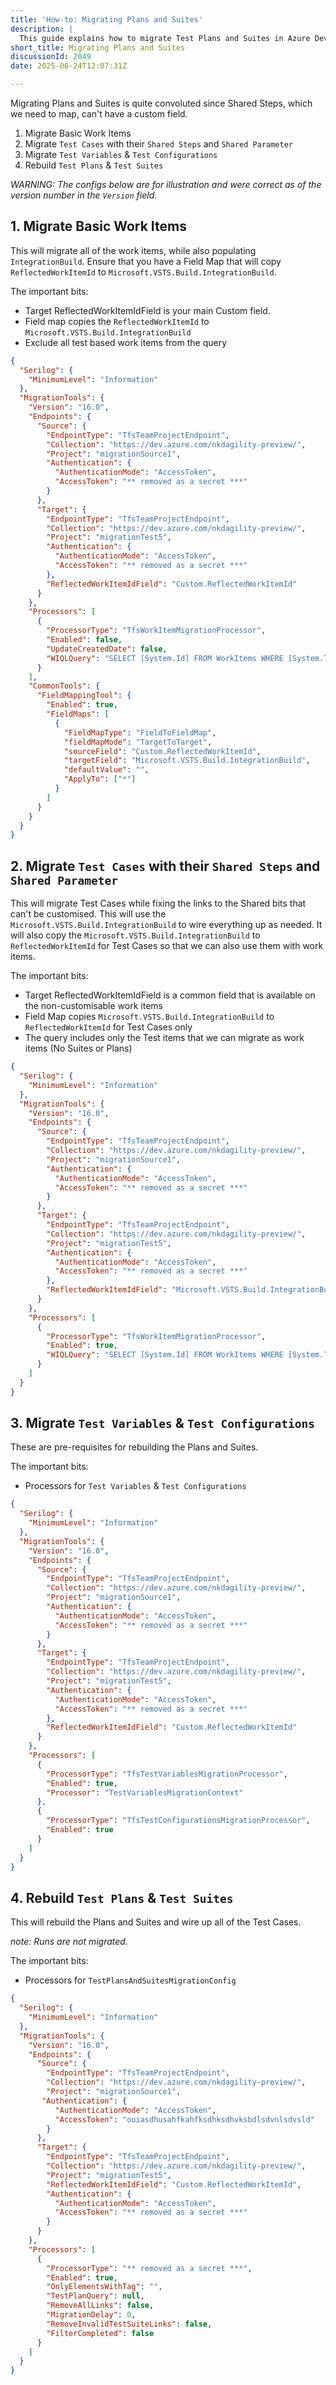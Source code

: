 ```yaml
---
title: 'How-to: Migrating Plans and Suites'
description: |
  This guide explains how to migrate Test Plans and Suites in Azure DevOps, including handling Shared Steps and Shared Parameters, and rebuilding Test Plans and Suites.
short_title: Migrating Plans and Suites
discussionId: 2049
date: 2025-06-24T12:07:31Z

---
```

Migrating Plans and Suites is quite convoluted since Shared Steps, which we need to map, can't have a custom field.

1. Migrate Basic Work Items
2. Migrate `Test Cases` with their `Shared Steps` and `Shared Parameter`
3. Migrate `Test Variables` & `Test Configurations`
4. Rebuild `Test Plans` & `Test Suites`

_WARNING: The configs below are for illustration and were correct as of the version number in the `Version` field._

## 1. Migrate Basic Work Items

This will migrate all of the work items, while also populating `IntegrationBuild`. Ensure that you have a Field Map that will copy `ReflectedWorkItemId` to `Microsoft.VSTS.Build.IntegrationBuild`.

The important bits:

- Target ReflectedWorkItemIdField is your main Custom field.
- Field map copies the `ReflectedWorkItemId` to `Microsoft.VSTS.Build.IntegrationBuild`
- Exclude all test based work items from the query

```JSON
{
  "Serilog": {
    "MinimumLevel": "Information"
  },
  "MigrationTools": {
    "Version": "16.0",
    "Endpoints": {
      "Source": {
        "EndpointType": "TfsTeamProjectEndpoint",
        "Collection": "https://dev.azure.com/nkdagility-preview/",
        "Project": "migrationSource1",
        "Authentication": {
          "AuthenticationMode": "AccessToken",
          "AccessToken": "** removed as a secret ***"
        }
      },
      "Target": {
        "EndpointType": "TfsTeamProjectEndpoint",
        "Collection": "https://dev.azure.com/nkdagility-preview/",
        "Project": "migrationTest5",
        "Authentication": {
          "AuthenticationMode": "AccessToken",
          "AccessToken": "** removed as a secret ***"
        },
        "ReflectedWorkItemIdField": "Custom.ReflectedWorkItemId"
      }
    },
    "Processors": [
      {
        "ProcessorType": "TfsWorkItemMigrationProcessor",
        "Enabled": false,
        "UpdateCreatedDate": false,
        "WIQLQuery": "SELECT [System.Id] FROM WorkItems WHERE [System.TeamProject] = @TeamProject AND [System.WorkItemType] NOT IN ('Test Case', 'Test Suite', 'Test Plan','Shared Steps','Shared Parameter','Feedback Request') ORDER BY [System.ChangedDate] desc"
      }
    ],
    "CommonTools": {
      "FieldMappingTool": {
        "Enabled": true,
        "FieldMaps": [
          {
            "FieldMapType": "FieldToFieldMap",
            "fieldMapMode": "TargetToTarget",
            "sourceField": "Custom.ReflectedWorkItemId",
            "targetField": "Microsoft.VSTS.Build.IntegrationBuild",
            "defaultValue": "",
            "ApplyTo": ["*"]
          }
        ]
      }
    }
  }
}
```

## 2. Migrate `Test Cases` with their `Shared Steps` and `Shared Parameter`

This will migrate Test Cases while fixing the links to the Shared bits that can't be customised. This will use the `Microsoft.VSTS.Build.IntegrationBuild` to wire everything up as needed. It will also copy the `Microsoft.VSTS.Build.IntegrationBuild` to `ReflectedWorkItemId` for Test Cases so that we can also use them with work items.

The important bits:

- Target ReflectedWorkItemIdField is a common field that is available on the non-customisable work items
- Field Map copies `Microsoft.VSTS.Build.IntegrationBuild` to `ReflectedWorkItemId` for Test Cases only
- The query includes only the Test items that we can migrate as work items (No Suites or Plans)

```JSON
{
  "Serilog": {
    "MinimumLevel": "Information"
  },
  "MigrationTools": {
    "Version": "16.0",
    "Endpoints": {
      "Source": {
        "EndpointType": "TfsTeamProjectEndpoint",
        "Collection": "https://dev.azure.com/nkdagility-preview/",
        "Project": "migrationSource1",
        "Authentication": {
          "AuthenticationMode": "AccessToken",
          "AccessToken": "** removed as a secret ***"
        }
      },
      "Target": {
        "EndpointType": "TfsTeamProjectEndpoint",
        "Collection": "https://dev.azure.com/nkdagility-preview/",
        "Project": "migrationTest5",
        "Authentication": {
          "AuthenticationMode": "AccessToken",
          "AccessToken": "** removed as a secret ***"
        },
        "ReflectedWorkItemIdField": "Microsoft.VSTS.Build.IntegrationBuild"
      }
    },
    "Processors": [
      {
        "ProcessorType": "TfsWorkItemMigrationProcessor",
        "Enabled": true,
        "WIQLQuery": "SELECT [System.Id] FROM WorkItems WHERE [System.TeamProject] = @TeamProject AND [System.WorkItemType] IN ('Test Case','Shared Steps','Shared Parameter') ORDER BY [System.ChangedDate] desc"
      }
    ]
  }
}
```

## 3. Migrate `Test Variables` & `Test Configurations`

These are pre-requisites for rebuilding the Plans and Suites.

The important bits:

- Processors for `Test Variables` & `Test Configurations`

```JSON
{
  "Serilog": {
    "MinimumLevel": "Information"
  },
  "MigrationTools": {
    "Version": "16.0",
    "Endpoints": {
      "Source": {
        "EndpointType": "TfsTeamProjectEndpoint",
        "Collection": "https://dev.azure.com/nkdagility-preview/",
        "Project": "migrationSource1",
        "Authentication": {
          "AuthenticationMode": "AccessToken",
          "AccessToken": "** removed as a secret ***"
        }
      },
      "Target": {
        "EndpointType": "TfsTeamProjectEndpoint",
        "Collection": "https://dev.azure.com/nkdagility-preview/",
        "Project": "migrationTest5",
        "Authentication": {
          "AuthenticationMode": "AccessToken",
          "AccessToken": "** removed as a secret ***"
        },
        "ReflectedWorkItemIdField": "Custom.ReflectedWorkItemId"
      }
    },
    "Processors": [
      {
        "ProcessorType": "TfsTestVariablesMigrationProcessor",
        "Enabled": true,
        "Processor": "TestVariablesMigrationContext"
      },
      {
        "ProcessorType": "TfsTestConfigurationsMigrationProcessor",
        "Enabled": true
      }
    ]
  }
}
```

## 4. Rebuild `Test Plans` & `Test Suites`

This will rebuild the Plans and Suites and wire up all of the Test Cases.

_note: Runs are not migrated._

The important bits:

- Processors for `TestPlansAndSuitesMigrationConfig`

```JSON
{
  "Serilog": {
    "MinimumLevel": "Information"
  },
  "MigrationTools": {
    "Version": "16.0",
    "Endpoints": {
      "Source": {
        "EndpointType": "TfsTeamProjectEndpoint",
        "Collection": "https://dev.azure.com/nkdagility-preview/",
        "Project": "migrationSource1",
       "Authentication": {
          "AuthenticationMode": "AccessToken",
          "AccessToken": "ouiasdhusahfkahfksdhksdhvksbdlsdvnlsdvsld"
        }
      },
      "Target": {
        "EndpointType": "TfsTeamProjectEndpoint",
        "Collection": "https://dev.azure.com/nkdagility-preview/",
        "Project": "migrationTest5",
        "ReflectedWorkItemIdField": "Custom.ReflectedWorkItemId",
        "Authentication": {
          "AuthenticationMode": "AccessToken",
          "AccessToken": "** removed as a secret ***"
        }
      }
    },
    "Processors": [
      {
        "ProcessorType": "** removed as a secret ***",
        "Enabled": true,
        "OnlyElementsWithTag": "",
        "TestPlanQuery": null,
        "RemoveAllLinks": false,
        "MigrationDelay": 0,
        "RemoveInvalidTestSuiteLinks": false,
        "FilterCompleted": false
      }
    ]
  }
}
```
